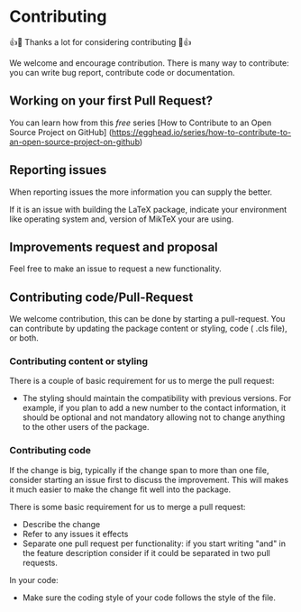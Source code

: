 # Contributing

👍🎉 Thanks a lot for considering contributing 🎉👍

We welcome and encourage contribution. There is many way to contribute: you can
write bug report, contribute code or documentation.

## Working on your first Pull Request?

You can learn how from this *free* series 
[How to Contribute to an Open Source Project on GitHub]
(<https://egghead.io/series/how-to-contribute-to-an-open-source-project-on-github>)

## Reporting issues

When reporting issues the more information you can supply the better.

If it is an issue with building the LaTeX package, indicate your
 environment like operating system and,
 version of MikTeX your are using.

## Improvements request and proposal

Feel free to make an issue to request a new functionality.

## Contributing code/Pull-Request

We welcome contribution, this can be done by starting a pull-request.
You can contribute by updating the package content or styling, code (
.cls file), or both.

### Contributing content or styling

There is a couple of basic requirement for us to merge the pull request:
- The styling should maintain the compatibility with previous versions.
 For example, if you plan to add a new number to the contact information,
 it should be optional and not mandatory allowing not to change anything
 to the other users of the package.

### Contributing code

If the change is big, typically if the change span to more than one file, 
consider starting an issue first to discuss the improvement.
This will makes it much easier to make the change fit well into the package.

There is some basic requirement for us to merge a pull request:
- Describe the change
- Refer to any issues it effects
- Separate one pull request per functionality: if you start writing "and" 
in the feature description consider if it could be separated in two pull requests.

In your code:
- Make sure the coding style of your code follows the style of the file.
